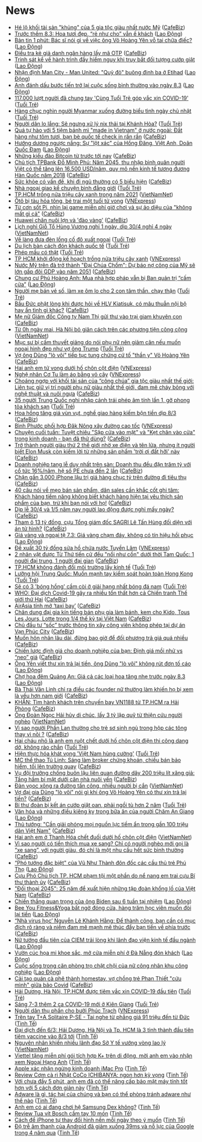 # News

- [Hé lộ khối tài sản "khủng" của 5 gia tộc giàu nhất nước Mỹ](https://cafebiz.vn/he-lo-khoi-tai-san-khung-cua-5-gia-toc-giau-nhat-nuoc-my-20210307110817675.chn) ([CafeBiz](https://cafebiz.vn))
- [Trước thềm 8.3: Hoa tươi đẹp, “rẻ như cho” vẫn ế khách](https://laodong.vn/kinh-te/truoc-them-83-hoa-tuoi-dep-re-nhu-cho-van-e-khach-886577.ldo) ([Lao Động](https://laodong.vn))
- [Bản tin 1 phút: Bác sĩ nói gì về việc ông Võ Hoàng Yên vỗ tai chữa điếc?](https://laodong.vn/video/ban-tin-1-phut-bac-si-noi-gi-ve-viec-ong-vo-hoang-yen-vo-tai-chua-diec-886549.ldo) ([Lao Động](https://laodong.vn))
- [Điều tra kẻ giả danh ngân hàng lấy mã OTP](https://cafebiz.vn/dieu-tra-ke-gia-danh-ngan-hang-lay-ma-otp-20210307093351764.chn) ([CafeBiz](https://cafebiz.vn))
- [Trinh sát kể về hành trình đầy hiểm nguy khi truy bắt đối tượng cướp giật](https://laodong.vn/phap-luat/trinh-sat-ke-ve-hanh-trinh-day-hiem-nguy-khi-truy-bat-doi-tuong-cuop-giat-885235.ldo) ([Lao Động](https://laodong.vn))
- [Nhận định Man City - Man United: &quot;Quỷ đỏ&quot; buông đinh ba ở Etihad](https://laodong.vn/bong-da-quoc-te/nhan-dinh-man-city-man-united-quy-do-buong-dinh-ba-o-etihad-886532.ldo) ([Lao Động](https://laodong.vn))
- [Anh đánh dấu bước tiến trở lại cuộc sống bình thường vào ngày 8.3](https://laodong.vn/the-gioi/anh-danh-dau-buoc-tien-tro-lai-cuoc-song-binh-thuong-vao-ngay-83-886574.ldo) ([Lao Động](https://laodong.vn))
- [117.000 lượt người đã chung tay 'Cùng Tuổi Trẻ góp vắc xin COVID-19'](https://tuoitre.vn/117-000-luot-nguoi-da-chung-tay-cung-tuoi-tre-goc-vacxin-covid-19-20210307114544039.htm) ([Tuổi Trẻ](https://tuoitre.vn))
- [Hàng chục nghìn người Myanmar xuống đường biểu tình ngày chủ nhật](https://tuoitre.vn/hang-chuc-nghin-nguoi-myanmar-xuong-duong-bieu-tinh-ngay-chu-nhat-20210307113320776.htm) ([Tuổi Trẻ](https://tuoitre.vn))
- [Người dân lo lắng: Sẽ ngưng xử lý nix thải tại Khánh Hòa?](https://tuoitre.vn/nguoi-dan-lo-lang-se-ngung-xu-ly-nix-thai-tai-khanh-hoa-2021030708551406.htm) ([Tuổi Trẻ](https://tuoitre.vn))
- [Quá tự hào với 5 tiệm bánh mì "made in Vietnam" ở nước ngoài: Đắt hàng như tôm tươi, bạn bè quốc tế check in rần rần](https://cafebiz.vn/qua-tu-hao-voi-5-tiem-banh-mi-made-in-vietnam-o-nuoc-ngoai-dat-hang-nhu-tom-tuoi-ban-be-quoc-te-check-in-ran-ran-20210307110539812.chn) ([CafeBiz](https://cafebiz.vn))
- [Hướng dương ngược nắng: Sự &quot;lột xác&quot; của Hồng Đăng, Việt Anh, Doãn Quốc Đam](https://laodong.vn/van-hoa/huong-duong-nguoc-nang-su-lot-xac-cua-hong-dang-viet-anh-doan-quoc-dam-886485.ldo) ([Lao Động](https://laodong.vn))
- [Những kiểu đào Bitcoin từ trước tới nay](https://cafebiz.vn/nhung-kieu-dao-bitcoin-tu-truoc-toi-nay-20210307094758461.chn) ([CafeBiz](https://cafebiz.vn))
- [Chủ tịch TPBank Đỗ Minh Phú: Năm 2045, thu nhập bình quân người Việt có thể tăng lên 16.500 USD/năm, quy mô nền kinh tế tương đương Hàn Quốc năm 2018](https://cafebiz.vn/chu-tich-tpbank-do-minh-phu-nam-2045-thu-nhap-binh-quan-nguoi-viet-co-the-tang-len-16500-usd-nam-quy-mo-nen-kinh-te-tuong-duong-han-quoc-nam-2018-2021030711273168.chn) ([CafeBiz](https://cafebiz.vn))
- [Sức khỏe có vấn đề, khi đi ngủ thường có 5 biểu hiện](https://cafebiz.vn/suc-khoe-co-van-de-khi-di-ngu-thuong-co-5-bieu-hien-20210306153742395.chn) ([CafeBiz](https://cafebiz.vn))
- [Nhà ngoại giao kể chuyện bình đẳng giới](https://tuoitre.vn/nha-ngoai-giao-ke-chuyen-binh-dang-gioi-20210307081703302.htm) ([Tuổi Trẻ](https://tuoitre.vn))
- [TP.HCM trồng nửa triệu cây xanh trong năm 2021](http://vietnamnet.vn/vn/thoi-su/tp-hcm-trong-nua-trieu-cay-xanh-trong-nam-2021-717826.html) ([VietNamNet](https://vietnamnet.vn))
- [Ôtô bị tàu hỏa tông, bé trai một tuổi tử vong](https://vnexpress.net/oto-bi-tau-hoa-tong-be-trai-mot-tuoi-tu-vong-4244695.html) ([VNExpress](https://vnexpress.net))
- [Từ cơn sốt Pi, nhìn lại game miễn phí giờ chơi và sự ảo diệu của "không mất gì cả"](https://cafebiz.vn/tu-con-sot-pi-nhin-lai-game-mien-phi-gio-choi-va-su-ao-dieu-cua-khong-mat-gi-ca-20210307111215561.chn) ([CafeBiz](https://cafebiz.vn))
- [Huawei chăn nuôi lợn và 'đào vàng'](https://cafebiz.vn/huawei-chan-nuoi-lon-va-dao-vang-20210307093654442.chn) ([CafeBiz](https://cafebiz.vn))
- [Lịch nghỉ Giỗ Tổ Hùng Vương nghỉ 1 ngày, dịp 30/4 nghỉ 4 ngày](http://vietnamnet.vn/vn/thoi-su/lich-nghi-gio-to-hung-vuong-nghi-1-ngay-dip-30-4-nghi-4-ngay-717831.html) ([VietNamNet](https://vietnamnet.vn))
- [Về làng đưa đèn lồng cố đô xuất ngoại](https://tuoitre.vn/ve-lang-dua-den-long-co-do-xuat-ngoai-20210306205212756.htm) ([Tuổi Trẻ](https://tuoitre.vn))
- [Du lịch bàn cách đón khách quốc tế](https://tuoitre.vn/du-lich-ban-cach-don-khach-quoc-te-20210307102123011.htm) ([Tuổi Trẻ](https://tuoitre.vn))
- [Phép mầu có thật](https://tuoitre.vn/phep-mau-co-that-20210307103906434.htm) ([Tuổi Trẻ](https://tuoitre.vn))
- [TP HCM khởi động kế hoạch trồng nửa triệu cây xanh](https://vnexpress.net/tp-hcm-khoi-dong-ke-hoach-trong-nua-trieu-cay-xanh-4244663.html) ([VNExpress](https://vnexpress.net))
- [Nước Mỹ trên đà trở thành "Đại Chúa Chổm": Dự báo nợ công của Mỹ sẽ lớn gấp đôi GDP vào năm 2051](https://cafebiz.vn/nuoc-my-tren-da-tro-thanh-dai-chua-chom-du-bao-no-cong-cua-my-se-lon-gap-doi-gdp-vao-nam-2051-20210307075658063.chn) ([CafeBiz](https://cafebiz.vn))
- [Chung cư Phú Hoàng Anh: Mua nhà hợp pháp vẫn bị Ban quản trị “cấm cửa”](https://laodong.vn/ban-doc/chung-cu-phu-hoang-anh-mua-nha-hop-phap-van-bi-ban-quan-tri-cam-cua-886517.ldo) ([Lao Động](https://laodong.vn))
- [Người mẹ bán vé số, làm xe ôm lo cho 2 con tâm thần, chạy thận](https://tuoitre.vn/nguoi-me-ban-ve-so-lam-xe-om-lo-cho-2-con-tam-than-chay-than-20210306212719214.htm) ([Tuổi Trẻ](https://tuoitre.vn))
- [Bầu Đức phật lòng khi được hỏi về HLV Kiatisuk, có mâu thuẫn nội bộ hay ẩn tình gì khác?](https://cafebiz.vn/bau-duc-phat-long-khi-duoc-hoi-ve-hlv-kiatisuk-co-mau-thuan-noi-bo-hay-an-tinh-gi-khac-20210307094916464.chn) ([CafeBiz](https://cafebiz.vn))
- [Mẹ nữ Giám đốc Công ty Nam Thị gửi thư vào trại giam khuyên con](https://cafebiz.vn/me-nu-giam-doc-cong-ty-nam-thi-gui-thu-vao-trai-giam-khuyen-con-20210307093745408.chn) ([CafeBiz](https://cafebiz.vn))
- [Từ 0h ngày mai, Hà Nội bỏ giãn cách trên các phương tiện công cộng](http://vietnamnet.vn/vn/thoi-su/an-toan-giao-thong/tu-0h-ngay-mai-ha-noi-bo-gian-cach-tren-cac-phuong-tien-cong-cong-717823.html) ([VietNamNet](https://vietnamnet.vn))
- [Mục sư bị cấm thuyết giảng do nói phụ nữ nên giảm cân nếu muốn ngoại hình đẹp như vợ ông Trump](https://tuoitre.vn/muc-su-bi-cam-thuyet-giang-do-noi-phu-nu-nen-giam-can-neu-muon-ngoai-hinh-dep-nhu-vo-ong-trump-20210307102402724.htm) ([Tuổi Trẻ](https://tuoitre.vn))
- [Vợ ông Dũng "lò vôi" tiếp tục tung chứng cứ tố "thần y" Võ Hoàng Yên](https://cafebiz.vn/vo-ong-dung-lo-voi-tiep-tuc-tung-chung-cu-to-than-y-vo-hoang-yen-20210307093525888.chn) ([CafeBiz](https://cafebiz.vn))
- [Hai anh em tử vong dưới hố chôn cột điện](https://vnexpress.net/hai-anh-em-tu-vong-duoi-ho-chon-cot-dien-4244675.html) ([VNExpress](https://vnexpress.net))
- [Nghệ nhân Cơ Tu làm áo bằng vỏ cây](https://vnexpress.net/nghe-nhan-co-tu-lam-ao-bang-vo-cay-4244655.html) ([VNExpress](https://vnexpress.net))
- [Choáng ngợp với khối tài sản của “công chúa” gia tộc giàu nhất thế giới: Liên tục giữ vị trí người phụ nữ giàu nhất thế giới, đam mê cháy bỏng với nghệ thuật và nuôi ngựa](https://cafebiz.vn/choang-ngop-voi-khoi-tai-san-cua-cong-chua-gia-toc-giau-nhat-the-gioi-lien-tuc-giu-vi-tri-nguoi-phu-nu-giau-nhat-the-gioi-dam-me-chay-bong-voi-nghe-thuat-va-nuoi-ngua-20210307085004693.chn) ([CafeBiz](https://cafebiz.vn))
- [35 người Trung Quốc nghi nhập cảnh trái phép âm tính lần 1, gỡ phong tỏa khách sạn](https://tuoitre.vn/35-nguoi-trung-quoc-nghi-nhap-canh-trai-phep-am-tinh-lan-1-go-phong-toa-khach-san-20210307101013409.htm) ([Tuổi Trẻ](https://tuoitre.vn))
- [Hoa hồng tăng giá vùn vụt, nghề giao hàng kiếm bộn tiền dịp 8/3](https://cafebiz.vn/hoa-hong-tang-gia-vun-vut-nghe-giao-hang-kiem-bon-tien-dip-8-3-20210307085719586.chn) ([CafeBiz](https://cafebiz.vn))
- [Bình Phước phối hợp Đăk Nông xây đường cao tốc](https://vnexpress.net/binh-phuoc-phoi-hop-dak-nong-xay-duong-cao-toc-4244216.html) ([VNExpress](https://vnexpress.net))
- [Chuyện cuối tuần: Tuyệt chiêu "Sập cửa vào mặt" và "Kẹt chân vào cửa" trong kinh doanh - bạn đã thử dùng?](https://cafebiz.vn/chuyen-cuoi-tuan-tuyet-chieu-sap-cua-vao-mat-va-ket-chan-vao-cua-trong-kinh-doanh-ban-da-thu-dung-20210307085446084.chn) ([CafeBiz](https://cafebiz.vn))
- [Trở thành người giàu thứ 2 thế giới nhờ xe điện và tên lửa, nhưng ít người biết Elon Musk còn kiếm lời từ những sản phẩm 'trời ơi đất hỡi' này](https://cafebiz.vn/tro-thanh-nguoi-giau-thu-2-the-gioi-nho-xe-dien-va-ten-lua-nhung-it-nguoi-biet-elon-musk-con-kiem-loi-tu-nhung-san-pham-troi-oi-dat-hoi-nay-202103070852515.chn) ([CafeBiz](https://cafebiz.vn))
- [Doanh nghiệp tang lễ duy nhất trên sàn: Doanh thu đều đặn trăm tỷ với cổ tức 16%/năm, hệ số PE chưa đến 2 lần](https://cafebiz.vn/doanh-nghiep-tang-le-duy-nhat-tren-san-doanh-thu-deu-dan-tram-ty-voi-co-tuc-16-nam-he-so-pe-chua-den-2-lan-20210307093300136.chn) ([CafeBiz](https://cafebiz.vn))
- [Chặn gần 3.000 iPhone lậu trị giá hàng chục tỷ trên đường đi tiêu thụ](https://cafebiz.vn/chan-gan-3000-iphone-lau-tri-gia-hang-chuc-ty-tren-duong-di-tieu-thu-20210307081124395.chn) ([CafeBiz](https://cafebiz.vn))
- [40 câu nói về mẹo bán sản phẩm, dân sales cần khắc cốt ghi tâm: Khách hàng tiềm năng không biết khách hàng hiện tại yêu thích sản phẩm của bạn, trừ khi bạn nói với họ!](https://cafebiz.vn/40-cau-noi-ve-meo-ban-san-pham-dan-sales-can-khac-cot-ghi-tam-khach-hang-tiem-nang-khong-biet-khach-hang-hien-tai-yeu-thich-san-pham-cua-ban-tru-khi-ban-noi-voi-ho-20210220113449358.chn) ([CafeBiz](https://cafebiz.vn))
- [Dịp lễ 30/4 và 1/5 năm nay người lao động được nghỉ mấy ngày?](https://cafebiz.vn/dip-le-30-4-va-1-5-nam-nay-nguoi-lao-dong-duoc-nghi-may-ngay-20210307081829196.chn) ([CafeBiz](https://cafebiz.vn))
- [Tham ô 13 tỷ đồng, cựu Tổng giám đốc SAGRI Lê Tấn Hùng đối diện với án tử hình?](https://cafebiz.vn/tham-o-13-ty-dong-cuu-tong-giam-doc-sagri-le-tan-hung-doi-dien-voi-an-tu-hinh-20210307080342529.chn) ([CafeBiz](https://cafebiz.vn))
- [Giá vàng và ngoại tệ 7.3:  Giá vàng chạm đáy, không có tín hiệu hồi phục](https://laodong.vn/video-thoi-su/gia-vang-va-ngoai-te-73-gia-vang-cham-day-khong-co-tin-hieu-hoi-phuc-886527.ldo) ([Lao Động](https://laodong.vn))
- [Đề xuất 30 tỷ đồng sửa hồ chứa nước Tuyền Lâm](https://vnexpress.net/de-xuat-30-ty-dong-sua-ho-chua-nuoc-tuyen-lam-4244659.html) ([VNExpress](https://vnexpress.net))
- [2 nhân vật được Từ Thứ tiến cử đều "nổi như cồn" dưới thời Tam Quốc: 1 người đại trung, 1 người đại gian](https://cafebiz.vn/2-nhan-vat-duoc-tu-thu-tien-cu-deu-noi-nhu-con-duoi-thoi-tam-quoc-1-nguoi-dai-trung-1-nguoi-dai-gian-20210307014240776.chn) ([CafeBiz](https://cafebiz.vn))
- [TP.HCM không đánh đổi môi trường lấy kinh tế](https://tuoitre.vn/tphcm-khong-danh-doi-moi-truong-lay-kinh-te-2021030709100905.htm) ([Tuổi Trẻ](https://tuoitre.vn))
- [Lưỡng hội Trung Quốc: Muốn mạnh tay kiểm soát hoàn toàn Hong Kong](https://tuoitre.vn/luong-hoi-trung-quoc-muon-manh-tay-kiem-soat-hoan-toan-hong-kong-20210307080309087.htm) ([Tuổi Trẻ](https://tuoitre.vn))
- [Sẽ có 3 'bóng hồng' cầm còi ở giải hạng nhất bóng đá nam](https://tuoitre.vn/se-co-3-bong-hong-cam-coi-o-giai-hang-nhat-bong-da-nam-20210307091449788.htm) ([Tuổi Trẻ](https://tuoitre.vn))
- [WHO: Đại dịch Covid-19 gây ra nhiều tổn thất hơn cả Chiến tranh Thế giới thứ Hai](https://cafebiz.vn/who-dai-dich-covid-19-gay-ra-nhieu-ton-that-hon-ca-chien-tranh-the-gioi-thu-hai-20210307080733096.chn) ([CafeBiz](https://cafebiz.vn))
- [AirAsia tính mở ‘taxi bay’](https://cafebiz.vn/airasia-tinh-mo-taxi-bay-2021030709324634.chn) ([CafeBiz](https://cafebiz.vn))
- [Chân dung đại gia kín tiếng bán phụ gia làm bánh, kem cho Kido, Tous Les Jours, Lotte trong 1/4 thế kỷ tại Việt Nam](https://cafebiz.vn/chan-dung-dai-gia-kin-tieng-ban-phu-gia-lam-banh-kem-cho-kido-tous-les-jours-lotte-trong-1-4-the-ky-tai-viet-nam-2021030510085382.chn) ([CafeBiz](https://cafebiz.vn))
- [Chủ đầu tư “sốc” trước thông tin xây công viên không phép tại dự án Vạn Phúc City](https://cafebiz.vn/chu-dau-tu-soc-truoc-thong-tin-xay-cong-vien-khong-phep-tai-du-an-van-phuc-city-20210307080923699.chn) ([CafeBiz](https://cafebiz.vn))
- [Muốn hôn nhân lâu dài, đừng bao giờ để đối phương trả giá quá nhiều](https://cafebiz.vn/muon-hon-nhan-lau-dai-dung-bao-gio-de-doi-phuong-tra-gia-qua-nhieu-20210306110049046.chn) ([CafeBiz](https://cafebiz.vn))
- [Chiến lược định giá cho doanh nghiệp của bạn: Định giá mồi nhử vs “neo” giá](https://cafebiz.vn/chien-luoc-dinh-gia-cho-doanh-nghiep-cua-ban-dinh-gia-moi-nhu-vs-neo-gia-2021030709174182.chn) ([CafeBiz](https://cafebiz.vn))
- [Ông Yên viết thư xin trả lại tiền, ông Dũng &quot;lò vôi&quot; không rút đơn tố cáo](https://laodong.vn/xa-hoi/ong-yen-viet-thu-xin-tra-lai-tien-ong-dung-lo-voi-khong-rut-don-to-cao-886487.ldo) ([Lao Động](https://laodong.vn))
- [Chợ hoa đêm Quảng An: Giá cả các loại hoa tăng nhẹ trước ngày 8.3](https://laodong.vn/photo/cho-hoa-dem-quang-an-gia-ca-cac-loai-hoa-tang-nhe-truoc-ngay-83-886495.ldo) ([Lao Động](https://laodong.vn))
- [Bà Thái Vân Linh chỉ ra điều các founder nữ thường làm khiến họ bị xem là yếu hơn nam giới](https://cafebiz.vn/ba-thai-van-linh-chi-ra-dieu-cac-founder-nu-thuong-lam-khien-ho-bi-xem-la-yeu-hon-nam-gioi-20210307080542993.chn) ([CafeBiz](https://cafebiz.vn))
- [KHẨN: Tìm hành khách trên chuyến bay VN1188 từ TP.HCM ra Hải Phòng](https://cafebiz.vn/khan-tim-hanh-khach-tren-chuyen-bay-vn1188-tu-tphcm-ra-hai-phong-20210307084843326.chn) ([CafeBiz](https://cafebiz.vn))
- [Ông Đoàn Ngọc Hải hủy di chúc, lấy 3 tỷ lập quỹ từ thiện cứu người nghèo](http://vietnamnet.vn/vn/thoi-su/ong-doan-ngoc-hai-huy-di-chuc-lay-3-ty-lap-quy-tu-thien-cuu-nguoi-ngheo-717788.html) ([VietNamNet](https://vietnamnet.vn))
- [Vì sao người Phần Lan thường cho trẻ sơ sinh ngủ trong hộp các tông thay vì nôi ?](https://cafebiz.vn/vi-sao-nguoi-phan-lan-thuong-cho-tre-so-sinh-ngu-trong-hop-cac-tong-thay-vi-noi--20210305150857715.chn) ([CafeBiz](https://cafebiz.vn))
- [Hai cháu nhỏ là anh em ruột chết dưới hố chôn cột điện thi công dang dở, không rào chắn](https://tuoitre.vn/hai-chau-nho-la-anh-em-ruot-chet-duoi-ho-chon-cot-dien-thi-cong-dang-do-khong-rao-chan-20210307080955594.htm) ([Tuổi Trẻ](https://tuoitre.vn))
- [Hiện thực hóa khát vọng 'Việt Nam hùng cường'](https://tuoitre.vn/hien-thuc-hoa-khat-vong-viet-nam-hung-cuong-20210307084431243.htm) ([Tuổi Trẻ](https://tuoitre.vn))
- [MC thể thao Tú Linh: Sáng làm broker chứng khoán, chiều bán bảo hiểm, tối lên trường quay](https://cafebiz.vn/mc-the-thao-tu-linh-sang-lam-broker-chung-khoan-chieu-ban-bao-hiem-toi-len-truong-quay-20210307085103799.chn) ([CafeBiz](https://cafebiz.vn))
- [Vụ đội trưởng chống buôn lậu liên quan đường dây 200 triệu lít xăng giả: Tầng hầm bí mật dưới căn nhà nuôi yến](https://cafebiz.vn/vu-doi-truong-chong-buon-lau-lien-quan-duong-day-200-trieu-lit-xang-gia-tang-ham-bi-mat-duoi-can-nha-nuoi-yen-20210307081357164.chn) ([CafeBiz](https://cafebiz.vn))
- [Đàn vọoc xông ra đường tấn công, nhiều người bị cắn](http://vietnamnet.vn/vn/thoi-su/clip-nong/dan-vooc-xong-ra-duong-tan-cong-nhieu-nguoi-bi-can-717800.html) ([VietNamNet](https://vietnamnet.vn))
- [Vợ đại gia Dũng "lò vôi" nói gì khi ông Võ Hoàng Yên có thư xin trả lại tiền?](https://cafebiz.vn/vo-dai-gia-dung-lo-voi-noi-gi-khi-ong-vo-hoang-yen-co-thu-xin-tra-lai-tien-20210307081705128.chn) ([CafeBiz](https://cafebiz.vn))
- [Bí thư đoàn bị kết án cướp giật oan, phải ngồi tù hơn 2 năm](https://tuoitre.vn/bi-thu-doan-bi-ket-an-cuop-giat-oan-phai-ngoi-tu-hon-2-nam-20210307081128945.htm) ([Tuổi Trẻ](https://tuoitre.vn))
- [Văn hóa và những điều kiêng kỵ trong bữa ăn của người Chăm An Giang](https://laodong.vn/photo/van-hoa-va-nhung-dieu-kieng-ky-trong-bua-an-cua-nguoi-cham-an-giang-885108.ldo) ([Lao Động](https://laodong.vn))
- [Thủ tướng: "Cần giải phóng mọi nguồn lực tiềm ẩn trong gần 100 triệu dân Việt Nam"](https://cafebiz.vn/thu-tuong-can-giai-phong-moi-nguon-luc-tiem-an-trong-gan-100-trieu-dan-viet-nam-20210307080439335.chn) ([CafeBiz](https://cafebiz.vn))
- [Hai anh em ở Thanh Hóa chết đuối dưới hố chôn cột điện](http://vietnamnet.vn/vn/thoi-su/hai-anh-em-o-thanh-hoa-chet-duoi-duoi-ho-chon-cot-dien-717798.html) ([VietNamNet](https://vietnamnet.vn))
- [Vì sao người có tiền thích mua xe sang? Chỉ có người nghèo mới gọi là “xe sang”, với người giàu, đó chỉ là một nhu cầu hết sức bình thường](https://cafebiz.vn/vi-sao-nguoi-co-tien-thich-mua-xe-sang-chi-co-nguoi-ngheo-moi-goi-la-xe-sang-voi-nguoi-giau-do-chi-la-mot-nhu-cau-het-suc-binh-thuong-2021030615313582.chn) ([CafeBiz](https://cafebiz.vn))
- [“Phó tướng đặc biệt&quot; của Vũ Như Thành đôn đốc các cầu thủ trẻ Phú Thọ](https://laodong.vn/photo/pho-tuong-dac-biet-cua-vu-nhu-thanh-don-doc-cac-cau-thu-tre-phu-tho-886490.ldo) ([Lao Động](https://laodong.vn))
- [Cựu Phó Chủ tịch TP. HCM phạm tội một phần do nể nang em trai cựu Bí thư thành ủy](https://cafebiz.vn/cuu-pho-chu-tich-tp-hcm-pham-toi-mot-phan-do-ne-nang-em-trai-cuu-bi-thu-thanh-uy-2021030707555479.chn) ([CafeBiz](https://cafebiz.vn))
- ["Đối thoại 2045": 25 năm để xuất hiện những tập đoàn khổng lồ của Việt Nam](https://cafebiz.vn/doi-thoai-2045-25-nam-de-xuat-hien-nhung-tap-doan-khong-lo-cua-viet-nam-20210307075836664.chn) ([CafeBiz](https://cafebiz.vn))
- [Chiến thắng quan trọng của ông Biden sau 6 tuần tại nhiệm](https://laodong.vn/the-gioi/chien-thang-quan-trong-cua-ong-biden-sau-6-tuan-tai-nhiem-886506.ldo) ([Lao Động](https://laodong.vn))
- [Bee You Fitness&amp;Yoga bất ngờ đóng cửa, hàng trăm học viên muốn đòi lại tiền](https://laodong.vn/video/bee-you-fitnessyoga-bat-ngo-dong-cua-hang-tram-hoc-vien-muon-doi-lai-tien-886471.ldo) ([Lao Động](https://laodong.vn))
- [“Nhà virus học’ Nguyễn Lê Khánh Hằng: Để thành công, bạn cần có mục đích rõ ràng và niềm đam mê mạnh mẽ thúc đẩy bạn tiến về phía trước](https://cafebiz.vn/nha-virus-hoc-nguyen-le-khanh-hang-de-thanh-cong-ban-can-co-muc-dich-ro-rang-va-niem-dam-me-manh-me-thuc-day-ban-tien-ve-phia-truoc-20210306172834262.chn) ([CafeBiz](https://cafebiz.vn))
- [Nữ tướng đầu tiên của CIEM trải lòng khi lãnh đạo viện kinh tế đầu ngành](https://laodong.vn/video/nu-tuong-dau-tien-cua-ciem-trai-long-khi-lanh-dao-vien-kinh-te-dau-nganh-886398.ldo) ([Lao Động](https://laodong.vn))
- [Vườn cúc họa mi khoe sắc, mở cửa miễn phí ở Đà Nẵng đón khách](https://laodong.vn/photo/vuon-cuc-hoa-mi-khoe-sac-mo-cua-mien-phi-o-da-nang-don-khach-886228.ldo) ([Lao Động](https://laodong.vn))
- [Cuộc sống trong căn phòng trọ chật chội của nữ công nhân khu công nghiệp](https://laodong.vn/photo/cuoc-song-trong-can-phong-tro-chat-choi-cua-nu-cong-nhan-khu-cong-nghiep-886262.ldo) ([Lao Động](https://laodong.vn))
- [Cải tạo quán cà phê thành homestay, vợ chồng trẻ Phan Thiết "cứu mình" giữa bão Covid](https://cafebiz.vn/cai-tao-quan-ca-phe-thanh-homestay-vo-chong-tre-phan-thiet-cuu-minh-giua-bao-covid-20210306215204391.chn) ([CafeBiz](https://cafebiz.vn))
- [Hải Dương, Hà Nội, TP.HCM được tiêm vắc xin COVID-19 đầu tiên](https://tuoitre.vn/hai-duong-ha-noi-tphcm-duoc-tiem-vacxin-covid-19-dau-tien-20210306223953936.htm) ([Tuổi Trẻ](https://tuoitre.vn))
- [Sáng 7-3 thêm 2 ca COVID-19 mới ở Kiên Giang](https://tuoitre.vn/sang-7-3-them-2-ca-covid-19-moi-o-kien-giang-20210307061058651.htm) ([Tuổi Trẻ](https://tuoitre.vn))
- [Người dân thụ phấn cho bưởi Phúc Trạch](https://vnexpress.net/nguoi-dan-thu-phan-cho-buoi-phuc-trach-4244315.html) ([VNExpress](https://vnexpress.net))
- [Trên tay T+A Solitaire P-SE - Tai nghe từ phẳng giá 91 triệu đến từ Đức](https://tinhte.vn/thread/tren-tay-t-a-solitaire-p-se-tai-nghe-tu-phang-gia-91-trieu-den-tu-duc.3287406/) ([Tinh Tế](https://tinhte.vn))
- [Đại dịch đến 6/3: Hải Dương, Hà Nội và Tp. HCM là 3 tỉnh thành đầu tiên tiêm vaccine vào 8/3 tới](https://tinhte.vn/thread/dai-dich-den-6-3-hai-duong-ha-noi-va-tp-hcm-la-3-tinh-thanh-dau-tien-tiem-vaccine-vao-8-3-toi.3288669/) ([Tinh Tế](https://tinhte.vn))
- [Nguyên nhân khiến nhiều lãnh đạo Sở Y tế vướng vòng lao lý](http://vietnamnet.vn/vn/thoi-su/nguyen-nhan-khien-nhieu-lanh-dao-so-y-te-vuong-vong-lao-ly-717736.html) ([VietNamNet](https://vietnamnet.vn))
- [Viettel tặng miễn phí gói tích hợp K+ trên di động, mời anh em vào nhận xem Ngoại Hạng Anh](https://tinhte.vn/thread/viettel-tang-mien-phi-goi-tich-hop-k-tren-di-dong-moi-anh-em-vao-nhan-xem-ngoai-hang-anh.3289028/) ([Tinh Tế](https://tinhte.vn))
- [Apple xác nhận ngừng kinh doanh iMac Pro](https://tinhte.vn/thread/apple-xac-nhan-ngung-kinh-doanh-imac-pro.3288977/) ([Tinh Tế](https://tinhte.vn))
- [Review Cơm cà ri Nhật CoCo ICHIBANYA: ngon hơn kỳ vọng](https://tinhte.vn/thread/review-com-ca-ri-nhat-coco-ichibanya-ngon-hon-ky-vong.3288826/) ([Tinh Tế](https://tinhte.vn))
- [Với chưa đầy 5 phút, anh em đã có thể nâng cấp bảo mật máy tính tốt hơn với 5 cách đơn giản này](https://tinhte.vn/thread/voi-chua-day-5-phut-anh-em-da-co-the-nang-cap-bao-mat-may-tinh-tot-hon-voi-5-cach-don-gian-nay.3278438/) ([Tinh Tế](https://tinhte.vn))
- [Adware là gì, tác hại của chúng và bạn có thể phòng tránh adware như thế nào](https://tinhte.vn/thread/adware-la-gi-tac-hai-cua-chung-va-ban-co-the-phong-tranh-adware-nhu-the-nao.3288996/) ([Tinh Tế](https://tinhte.vn))
- [Anh em có ai đang chơi hệ Samsung Dex không?](https://tinhte.vn/thread/anh-em-co-ai-dang-choi-he-samsung-dex-khong.3288689/) ([Tinh Tế](https://tinhte.vn))
- [Review Tua vít Bosch cầm tay 10 món](https://tinhte.vn/thread/review-tua-vit-bosch-cam-tay-10-mon.3288964/) ([Tinh Tế](https://tinhte.vn))
- [Cách để iPhone tự thay đổi hình nền mỗi ngày theo ý muốn](https://tinhte.vn/thread/cach-de-iphone-tu-thay-doi-hinh-nen-moi-ngay-theo-y-muon.3288724/) ([Tinh Tế](https://tinhte.vn))
- [Độ trễ âm thanh của Android đã giảm xuống 39ms và nỗ lực của Google trong 4 năm qua](https://tinhte.vn/thread/do-tre-am-thanh-cua-android-da-giam-xuong-39ms-va-no-luc-cua-google-trong-4-nam-qua.3288597/) ([Tinh Tế](https://tinhte.vn))
